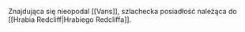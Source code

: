 Znajdująca się nieopodal [[Vans]], szlachecka posiadłość należąca do [[Hrabia Redcliff|Hrabiego Redcliffa]].